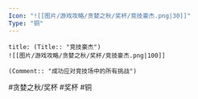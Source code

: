 ```yaml
---
Icon: "![[图片/游戏攻略/贪婪之秋/奖杯/竞技豪杰.png|30]]"
Type: "铜"
---
```

```ad-common-bronze-trophy
title: (Title:: "竞技豪杰")
![[图片/游戏攻略/贪婪之秋/奖杯/竞技豪杰.png|100]]

(Comment:: "成功应对竞技场中的所有挑战")
```

#贪婪之秋/奖杯 #奖杯 #铜
